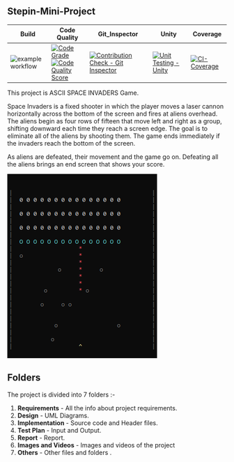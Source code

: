 ## Stepin-Mini-Project

Build | Code Quality | Git_Inspector | Unity | Coverage |
------| -------------| --------------| ------| ---------|
![example workflow](https://github.com/Amit-Singh-op/Project-Ltts/actions/workflows/cpp.yml/badge.svg) |  [![Code Grade](https://www.code-inspector.com/project/24680/score/svg)](https://www.code-inspector.com/project/24680/status/svg) <br> [![Code Quality Score](https://www.code-inspector.com/project/24680/status/svg)](https://frontend.code-inspector.com/project/24680/dashboard) |  [![Contribution Check - Git Inspector](https://github.com/Amit-Singh-op/Project-Ltts/actions/workflows/Git_Inspector.yml/badge.svg)](https://github.com/Amit-Singh-op/Project-Ltts/actions/workflows/Git_Inspector.yml) | [![Unit Testing - Unity](https://github.com/Amit-Singh-op/Project-Ltts/actions/workflows/unity.yml/badge.svg)](https://github.com/Amit-Singh-op/Project-Ltts/actions/workflows/unity.yml) | [![CI-Coverage](https://github.com/Amit-Singh-op/Project-Ltts/actions/workflows/CI-Coverage.yml/badge.svg)](https://github.com/Amit-Singh-op/Project-Ltts/actions/workflows/CI-Coverage.yml)

This project is ASCII SPACE INVADERS Game.

Space Invaders is a fixed shooter in which the player moves a laser cannon horizontally across the bottom of the screen and fires at aliens overhead. The aliens begin as four rows of fifteen that move left and right as a group, shifting downward each time they reach a screen edge. The goal is to eliminate all of the aliens by shooting them. The game ends immediately if the invaders reach the bottom of the screen.

As aliens are defeated, their movement and the game go on. Defeating all the aliens brings an end screen that shows your score.

![Example](https://github.com/Amit-Singh-op/Project-Ltts/blob/main/7_Others/Output%20(2).png)

## Folders

The project is divided into 7 folders :-

1. **Requirements** - All the info about project requirements.
2. **Design** - UML Diagrams.
3. **Implementation** - Source code and Header files.
4. **Test Plan** - Input and Output.
5. **Report** - Report.
6. **Images and Videos** - Images and videos of the project
7. **Others** - Other files and folders .
